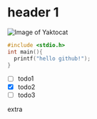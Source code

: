 # header 1
![Image of Yaktocat](https://octodex.github.com/images/yaktocat.png)

```c
#include <stdio.h>
int main(){
  printf("hello github!");
}
```

- [ ] todo1
- [x] todo2
- [ ] todo3

extra
